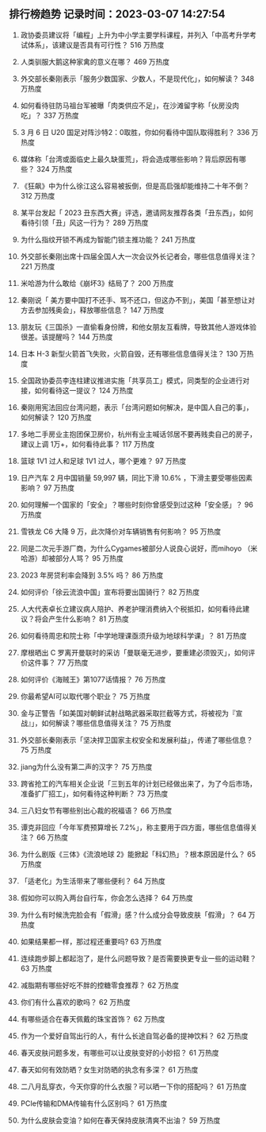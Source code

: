 
## 排行榜趋势 记录时间：2023-03-07 14:27:54
  
  1. 政协委员建议将「编程」上升为中小学主要学科课程，并列入「中高考升学考试体系」，该建议是否具有可行性？ 516 万热度
    
  2. 人类驯服大鹅这种家禽的意义在哪？ 469 万热度
    
  3. 外交部长秦刚表示「服务少数国家、少数人，不是现代化」，如何解读？ 348 万热度
    
  4. 如何看待驻防马祖台军被曝「肉类供应不足」，在沙滩留字称「伙房没肉吃」？ 337 万热度
    
  5. 3 月 6 日 U20 国足对阵沙特2：0取胜，你如何看待中国队取得胜利？ 336 万热度
    
  6. 媒体称「台湾或面临史上最久缺蛋荒」，将会造成哪些影响？背后原因有哪些？ 324 万热度
    
  7. 《狂飙》中为什么徐江这么容易被扳倒，但是高启强却能维持二十年不倒？ 312 万热度
    
  8. 某平台发起「 2023 丑东西大赛」评选，邀请网友推荐各类「丑东西」，如何看待引领「丑」风这一行为？ 289 万热度
    
  9. 为什么指纹开锁不再成为智能门锁主推功能？ 241 万热度
    
  10. 外交部长秦刚出席十四届全国人大一次会议外长记者会，哪些信息值得关注？ 221 万热度
    
  11. 米哈游为什么敢给《崩坏3》结局了？ 200 万热度
    
  12. 秦刚说「 美方要中国打不还手、骂不还口，但这办不到」，美国「甚至想让对方去参加残奥会」，释放哪些信息？ 147 万热度
    
  13. 朋友玩《三国杀》一直偷看身份牌，和他女朋友互看牌，导致其他人游戏体验很差。该提醒吗？ 144 万热度
    
  14. 日本 H-3 新型火箭首飞失败，火箭自毁，还有哪些信息值得关注？ 130 万热度
    
  15. 全国政协委员李连柱建议推进实施「共享员工」模式，同类型的企业进行对接，如何看待这一提议？ 124 万热度
    
  16. 秦刚用宪法回应台湾问题，表示「台湾问题如何解决，是中国人自己的事」，如何解读？ 120 万热度
    
  17. 多地二手房业主抱团保卫房价，杭州有业主喊话邻居不要再贱卖自己的房子，建议上调 1万+，如何看待此事？ 117 万热度
    
  18. 篮球 1V1 过人和足球 1V1 过人，哪个更难？ 97 万热度
    
  19. 日产汽车 2 月中国销量 59,997 辆，同比下滑 10.6% ，下滑主要受哪些因素影响？ 97 万热度
    
  20. 如何理解一个国家的「安全」？哪些时刻你曾感受到过这种「安全感」？ 96 万热度
    
  21. 雪铁龙 C6 大降 9 万，此次降价对车辆销售有何影响？ 95 万热度
    
  22. 同是二次元手游厂商，为什么Cygames被部分人说良心说好，而mihoyo （米哈游）却被部分人骂？ 95 万热度
    
  23. 2023 年房贷利率会降到 3.5% 吗？ 86 万热度
    
  24. 如何评价「徐云流浪中国」宣布将要出国骑行？ 82 万热度
    
  25. 人大代表卓长立建议病人陪护、养老护理消费纳入个税抵扣，如何看待此建议？将会产生什么影响？ 81 万热度
    
  26. 如何看待周忠和院士称「中学地理课亟须升级为地球科学课」？ 81 万热度
    
  27. 摩根晒出 C 罗离开曼联时的采访「曼联毫无进步，要重建必须毁灭」，如何评价这件事？ 77 万热度
    
  28. 如何评价《海贼王》第1077话情报？ 76 万热度
    
  29. 你最希望AI可以取代哪个职业？ 75 万热度
    
  30. 金与正警告「如美国对朝鲜试射战略武器采取拦截等方式，将被视为『宣战』」，如何解读？哪些信息值得关注？ 75 万热度
    
  31. 外交部长秦刚表示「坚决捍卫国家主权安全和发展利益」，传递了哪些信息？ 75 万热度
    
  32. jiang为什么没有第二声的汉字？ 75 万热度
    
  33. 跨省抢工的汽车相关企业说「三到五年的计划已经做出来了，为了今后市场，准备扩厂招工」，如何看待这种判断？ 73 万热度
    
  34. 三八妇女节有哪些别出心裁的祝福语？ 66 万热度
    
  35. 谭克非回应「今年军费预算增长 7.2%」，称主要用于四方面，哪些信息值得关注？ 66 万热度
    
  36. 为什么剧版《三体》《流浪地球 2》能掀起「科幻热」？根本原因是什么？ 65 万热度
    
  37. 「适老化」为生活带来了哪些便利？ 64 万热度
    
  38. 假如你可以购入两台自行车，你会怎么选择？ 64 万热度
    
  39. 为什么有时候洗完脸会有「假滑」感？什么成分会导致皮肤「假滑」？ 64 万热度
    
  40. 如果结果都一样，那过程还重要吗? 63 万热度
    
  41. 连续跑步脚上都起泡了，是什么问题导致？是否需要换更专业一些的运动鞋？ 63 万热度
    
  42. 减脂期有哪些好吃不胖的控糖零食推荐？ 62 万热度
    
  43. 你们有什么喜欢的歌吗？ 62 万热度
    
  44. 有哪些适合在春天佩戴的珠宝首饰？ 62 万热度
    
  45. 作为一个爱好自驾出行的人，有什么长途自驾必备的提神饮料？ 62 万热度
    
  46. 春天皮肤问题多发，有哪些可以让皮肤变好的小妙招？ 61 万热度
    
  47. 春天如何有效防晒？女生对防晒的执念有多深？ 61 万热度
    
  48. 二八月乱穿衣，今天你穿的什么衣服？可以晒一下你的搭配吗？ 61 万热度
    
  49. PCIe传输和DMA传输有什么区别吗？ 61 万热度
    
  50. 为什么皮肤会变油？如何在春天保持皮肤清爽不出油？ 59 万热度
    